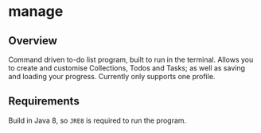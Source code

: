 # manage
## Overview
Command driven to-do list program, built to run in the terminal. Allows you to create and customise Collections, Todos and Tasks; as well as saving and loading your progress. Currently only supports one profile.

## Requirements
Build in Java 8, so ``` JRE8 ``` is required to run the program.